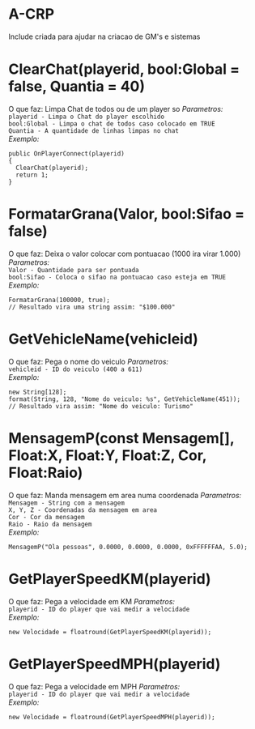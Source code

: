 # A-CRP

Include criada para ajudar na criacao de GM's e sistemas

# ClearChat(playerid, bool:Global = false, Quantia = 40)
O que faz: Limpa Chat de todos ou de um player so
*Parametros:*\
`playerid - Limpa o Chat do player escolhido`\
`bool:Global - Limpa o chat de todos caso colocado em TRUE`\
`Quantia - A quantidade de linhas limpas no chat`\
*Exemplo:*
```
public OnPlayerConnect(playerid)
{
  ClearChat(playerid);
  return 1;
}
```

# FormatarGrana(Valor, bool:Sifao = false)
O que faz: Deixa o valor colocar com pontuacao (1000 ira virar 1.000)
*Parametros:*\
`Valor - Quantidade para ser pontuada`\
`bool:Sifao - Coloca o sifao na pontuacao caso esteja em TRUE`\
*Exemplo:*
```
FormatarGrana(100000, true);
// Resultado vira uma string assim: "$100.000"
```

# GetVehicleName(vehicleid)
O que faz: Pega o nome do veiculo
*Parametros:*\
`vehicleid - ID do veiculo (400 a 611)`\
*Exemplo:*
```
new String[128];
format(String, 128, "Nome do veiculo: %s", GetVehicleName(451));
// Resultado vira assim: "Nome do veiculo: Turismo"
```

# MensagemP(const Mensagem[], Float:X, Float:Y, Float:Z, Cor, Float:Raio)
O que faz: Manda mensagem em area numa coordenada
*Parametros:*\
`Mensagem - String com a mensagem`\
`X, Y, Z - Coordenadas da mensagem em area`\
`Cor - Cor da mensagem`\
`Raio - Raio da mensagem`\
*Exemplo:*
```
MensagemP("Ola pessoas", 0.0000, 0.0000, 0.0000, 0xFFFFFFAA, 5.0);
```

# GetPlayerSpeedKM(playerid)
O que faz: Pega a velocidade em KM 
*Parametros:*\
`playerid - ID do player que vai medir a velocidade`\
*Exemplo:*
```
new Velocidade = floatround(GetPlayerSpeedKM(playerid));
```

# GetPlayerSpeedMPH(playerid)
O que faz: Pega a velocidade em MPH
*Parametros:*\
`playerid - ID do player que vai medir a velocidade`\
*Exemplo:*
```
new Velocidade = floatround(GetPlayerSpeedMPH(playerid));
```
